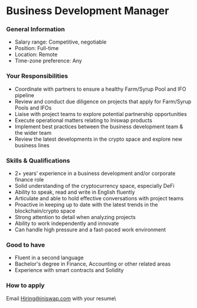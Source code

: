# Business Development Manager

### General Information

* Salary range: Competitive, negotiable
* Position: Full-time
* Location: Remote
* Time-zone preference: Any

### Your Responsibilities

* Coordinate with partners to ensure a healthy Farm/Syrup Pool and IFO pipeline
* Review and conduct due diligence on projects that apply for Farm/Syrup Pools and IFOs
* Liaise with project teams to explore potential partnership opportunities
* Execute operational matters relating to Iniswap products
* Implement best practices between the business development team & the wider team
* Review the latest developments in the crypto space and explore new business lines

### Skills & Qualifications

* 2+ years’ experience in a business development and/or corporate finance role
* Solid understanding of the cryptocurrency space, especially DeFi
* Ability to speak, read and write in English fluently
* Articulate and able to hold effective conversations with project teams
* Proactive in keeping up to date with the latest trends in the blockchain/crypto space
* Strong attention to detail when analyzing projects
* Ability to work independently and innovate
* Can handle high pressure and a fast-paced work environment

### Good to have

* Fluent in a second language
* Bachelor's degree in Finance, Accounting or other related areas
* Experience with smart contracts and Solidity

### How to apply

Email [Hiring@iniswap.com](mailto:Hiring@iniswap.com) with your resume\
